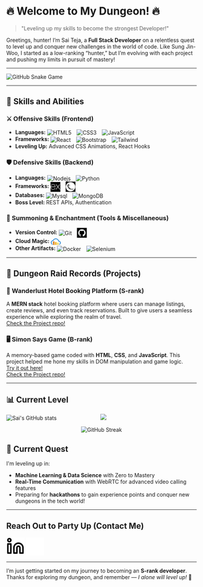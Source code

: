# 🔥 Welcome to My Dungeon! 🔥

> "Leveling up my skills to become the strongest Developer!"

Greetings, hunter! I’m Sai Teja, a **Full Stack Developer** on a relentless quest to level up and conquer new challenges in the world of code. Like Sung Jin-Woo, I started as a low-ranking “hunter,” but I’m evolving with each project and pushing my limits in pursuit of mastery!

---
<picture>
  <source media="(prefers-color-scheme: dark)" srcset="dist/github-snake-dark.svg" />
  <source media="(prefers-color-scheme: light)" srcset="dist/github-snake.svg" />
  <img alt="GitHub Snake Game" src="dist/github-snake.svg" />
</picture>


---

## 💪 Skills and Abilities

### ⚔️ Offensive Skills (Frontend)

- **Languages:**
  <img align="center" alt="HTML5" width="26px" src="https://cdn.jsdelivr.net/gh/devicons/devicon/icons/html5/html5-original.svg" style="padding-right:10px;" />
  <img align="center" alt="CSS3" width="26px" src="https://cdn.jsdelivr.net/gh/devicons/devicon/icons/css3/css3-original.svg" style="padding-right:10px;" />
  <img align="center" alt="JavaScript" width="26px" src="https://cdn.jsdelivr.net/gh/devicons/devicon/icons/javascript/javascript-original.svg" style="padding-right:10px;" />
- **Frameworks:**
  <img align="center" alt="React" width="26px" src="https://cdn.jsdelivr.net/gh/devicons/devicon/icons/react/react-original.svg" style="padding-right:10px;" />
  <img align="center" alt="Bootstrap" width="26px" src="https://cdn.jsdelivr.net/gh/devicons/devicon/icons/bootstrap/bootstrap-original.svg" style="padding-right:10px;" />
  <img align="center" alt="Tailwind" width="26px" src="https://cdn.jsdelivr.net/gh/devicons/devicon/icons/tailwindcss/tailwindcss-original.svg" style="padding-right:10px;" />
- **Leveling Up:**
  Advanced CSS Animations,
  React Hooks

### 🛡️ Defensive Skills (Backend)

- **Languages:**
  <img align="center" alt="Nodejs" width="26px" src="https://cdn.jsdelivr.net/gh/devicons/devicon/icons/nodejs/nodejs-original.svg" style="padding-right:10px;" />
  <img align="center" alt="Python" width="26px" src="https://cdn.jsdelivr.net/gh/devicons/devicon/icons/python/python-original.svg" style="padding-right:10px;" />
- **Frameworks:**
  <img align="center" alt="Express" width="26px" src="./img/express-dark.png" style="padding-right:10px;" />
  <img align="center" alt="Flask" width="26px" src="./img/flask.png" style="padding-right:10px; filter: invert(100%);" class="" />
- **Databases:**
  <img align="center" alt="Mysql" width="26px" src="https://cdn.jsdelivr.net/gh/devicons/devicon/icons/mysql/mysql-original.svg" style="padding-right:10px;" />
  <img align="center" alt="MongoDB" width="26px" src="https://cdn.jsdelivr.net/gh/devicons/devicon/icons/mongodb/mongodb-original.svg" style="padding-right:10px;" />
- **Boss Level:** REST APIs, Authentication

### 🧙 Summoning & Enchantment (Tools & Miscellaneous)

- **Version Control:**
  <img align="center" alt="Git" width="26px" src="https://cdn.jsdelivr.net/gh/devicons/devicon/icons/git/git-original.svg" style="padding-right:10px;" />
  <img align="center" alt="GitHub" width="26px" src="./img/github.png" style="padding-right:10px; filter: invert(100%);"/>
- **Cloud Magic:** <img align="center" alt="Cloudinary" width="26px" src="./img/cloudinary.svg" style="padding-right:10px;"/>
- **Other Artifacts:**
  <img align="center" alt="Docker" width="26px" src="https://cdn.jsdelivr.net/gh/devicons/devicon/icons/docker/docker-original.svg" style="padding-right:10px;"/>
  <img align="center" alt="Selenium" width="26px" src="https://cdn.jsdelivr.net/gh/devicons/devicon/icons/selenium/selenium-original.svg" style="padding-right:10px;" />

---

## 📜 Dungeon Raid Records (Projects)

### **🏨 Wanderlust Hotel Booking Platform (S-rank)**

A **MERN stack** hotel booking platform where users can manage listings, create reviews, and even track reservations. Built to give users a seamless experience while exploring the realm of travel.<br>
[Check the Project repo!](https://github.com/thesaiteja24/wanderlust-mern)

### **🖥️ Simon Says Game (B-rank)**

A memory-based game coded with **HTML**, **CSS**, and **JavaScript**. This project helped me hone my skills in DOM manipulation and game logic.<br>
[Try it out here!](https://sai-teja-web-dev-projects.on.drv.tw/www.saiteja.dev/)<br>
[Check the Project repo!](https://github.com/thesaiteja24/javascript-simon-says)

---

## 📊 Current Level

![Sai's GitHub stats](https://github-readme-stats.vercel.app/api?username=thesaiteja24&show_icons=true&theme=tokyonight)
<img src="https://github-readme-stats.vercel.app/api/top-langs/?username=thesaiteja24&layout=donut&theme=tokyonight"  width=35.5% style="margin-left:7rem;"/>

<div align="center">
    <img src="https://nirzak-streak-stats.vercel.app/?user=thesaiteja24&theme=tokyonight-duo&date_format=j%20M%5B%20Y%5D" alt="GitHub Streak">
</div>

## 🧗 Current Quest

I'm leveling up in:

- **Machine Learning & Data Science** with Zero to Mastery
- **Real-Time Communication** with WebRTC for advanced video calling features
- Preparing for **hackathons** to gain experience points and conquer new dungeons in the tech world!

---

## Reach Out to Party Up (Contact Me)

[![LinkedIn](./img/linkedin-light.svg)](https://linkedin.com/in/saitejapatsa#gh-light-mode-only)
[![LinkedIn](./img/linkedin-dark.svg)](https://linkedin.com/in/saitejapatsa#gh-dark-mode-only)

---

I’m just getting started on my journey to becoming an **S-rank developer**. Thanks for exploring my dungeon, and remember — _I alone will level up!_ 💪
